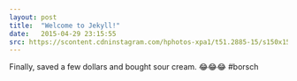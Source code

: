 ```yaml
---
layout: post
title:  "Welcome to Jekyll!"
date:   2015-04-29 23:15:55
src: https://scontent.cdninstagram.com/hphotos-xpa1/t51.2885-15/s150x150/e15/10903538_487494621390100_200564072_n.jpg
---
```

Finally, saved a few dollars and bought sour cream. 😂😂😂 #borsch